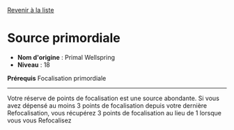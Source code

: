 [Revenir à la liste](list.md)

# Source primordiale

 * **Nom d'origine** : Primal Wellspring
 * **Niveau** : 18


<p><strong>Prérequis</strong> Focalisation primordiale</p>
<hr>
<p>Votre réserve de points de focalisation est une source abondante. Si vous avez dépensé au moins 3 points de focalisation depuis votre dernière Refocalisation, vous récupérez 3 points de focalisation au lieu de 1 lorsque vous vous Refocalisez</p>